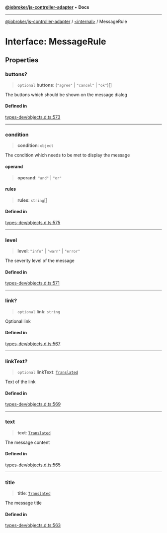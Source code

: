 [**@iobroker/js-controller-adapter**](../../README.md) • **Docs**

***

[@iobroker/js-controller-adapter](../../globals.md) / [\<internal\>](../README.md) / MessageRule

# Interface: MessageRule

## Properties

### buttons?

> `optional` **buttons**: (`"agree"` \| `"cancel"` \| `"ok"`)[]

The buttons which should be shown on the message dialog

#### Defined in

[types-dev/objects.d.ts:573](https://github.com/ioBroker/ioBroker.js-controller/blob/b499d83cda369ad8a77cd1584bbda2b5b44bf993/packages/types-dev/objects.d.ts#L573)

***

### condition

> **condition**: `object`

The condition which needs to be met to display the message

#### operand

> **operand**: `"and"` \| `"or"`

#### rules

> **rules**: `string`[]

#### Defined in

[types-dev/objects.d.ts:575](https://github.com/ioBroker/ioBroker.js-controller/blob/b499d83cda369ad8a77cd1584bbda2b5b44bf993/packages/types-dev/objects.d.ts#L575)

***

### level

> **level**: `"info"` \| `"warn"` \| `"error"`

The severity level of the message

#### Defined in

[types-dev/objects.d.ts:571](https://github.com/ioBroker/ioBroker.js-controller/blob/b499d83cda369ad8a77cd1584bbda2b5b44bf993/packages/types-dev/objects.d.ts#L571)

***

### link?

> `optional` **link**: `string`

Optional link

#### Defined in

[types-dev/objects.d.ts:567](https://github.com/ioBroker/ioBroker.js-controller/blob/b499d83cda369ad8a77cd1584bbda2b5b44bf993/packages/types-dev/objects.d.ts#L567)

***

### linkText?

> `optional` **linkText**: [`Translated`](../type-aliases/Translated.md)

Text of the link

#### Defined in

[types-dev/objects.d.ts:569](https://github.com/ioBroker/ioBroker.js-controller/blob/b499d83cda369ad8a77cd1584bbda2b5b44bf993/packages/types-dev/objects.d.ts#L569)

***

### text

> **text**: [`Translated`](../type-aliases/Translated.md)

The message content

#### Defined in

[types-dev/objects.d.ts:565](https://github.com/ioBroker/ioBroker.js-controller/blob/b499d83cda369ad8a77cd1584bbda2b5b44bf993/packages/types-dev/objects.d.ts#L565)

***

### title

> **title**: [`Translated`](../type-aliases/Translated.md)

The message title

#### Defined in

[types-dev/objects.d.ts:563](https://github.com/ioBroker/ioBroker.js-controller/blob/b499d83cda369ad8a77cd1584bbda2b5b44bf993/packages/types-dev/objects.d.ts#L563)
